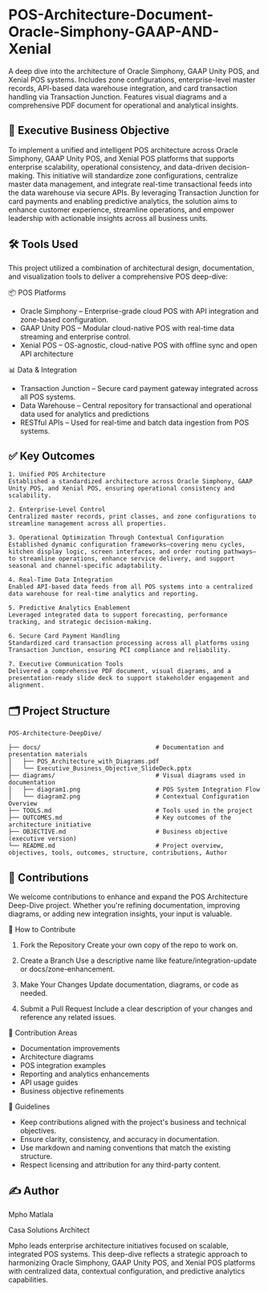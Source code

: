 # POS-Architecture-Document-Oracle-Simphony-GAAP-AND-Xenial

A deep dive into the architecture of Oracle Simphony, GAAP Unity POS, and Xenial POS systems. Includes zone configurations, enterprise-level master records, API-based data warehouse integration, and card transaction handling via Transaction Junction. Features visual diagrams and a comprehensive PDF document for operational and analytical insights.

## 🎯 Executive Business Objective

To implement a unified and intelligent POS architecture across Oracle Simphony, GAAP Unity POS, and Xenial POS platforms that supports enterprise scalability, operational consistency, and data-driven decision-making. This initiative will standardize zone configurations, centralize master data management, and integrate real-time transactional feeds into the data warehouse via secure APIs. By leveraging Transaction Junction for card payments and enabling predictive analytics, the solution aims to enhance customer experience, streamline operations, and empower leadership with actionable insights across all business units.

## 🛠️ Tools Used

This project utilized a combination of architectural design, documentation, and visualization tools to deliver a comprehensive POS deep-dive:
  
  📦 POS Platforms
  *  Oracle Simphony – Enterprise-grade cloud POS with API integration and zone-based configuration.
  *  GAAP Unity POS – Modular cloud-native POS with real-time data streaming and enterprise control.
  *  Xenial POS – OS-agnostic, cloud-native POS with offline sync and open API architecture

  📊 Data & Integration
  *  Transaction Junction – Secure card payment gateway integrated across all POS systems.
  *  Data Warehouse – Central repository for transactional and operational data used for analytics and predictions
  *  RESTful APIs – Used for real-time and batch data ingestion from POS systems.
    
## ✅ Key Outcomes

    1. Unified POS Architecture
    Established a standardized architecture across Oracle Simphony, GAAP Unity POS, and Xenial POS, ensuring operational consistency and scalability.
    
    2. Enterprise-Level Control
    Centralized master records, print classes, and zone configurations to streamline management across all properties.
    
    3. Operational Optimization Through Contextual Configuration
    Established dynamic configuration frameworks—covering menu cycles, kitchen display logic, screen interfaces, and order routing pathways—to streamline operations, enhance service delivery, and support seasonal and channel-specific adaptability.
    
    4. Real-Time Data Integration
    Enabled API-based data feeds from all POS systems into a centralized data warehouse for real-time analytics and reporting.
    
    5. Predictive Analytics Enablement
    Leveraged integrated data to support forecasting, performance tracking, and strategic decision-making.
    
    6. Secure Card Payment Handling
    Standardized card transaction processing across all platforms using Transaction Junction, ensuring PCI compliance and reliability.
    
    7. Executive Communication Tools
    Delivered a comprehensive PDF document, visual diagrams, and a presentation-ready slide deck to support stakeholder engagement and alignment.

## 🗂️ Project Structure

    POS-Architecture-DeepDive/
    
    ├── docs/                                # Documentation and presentation materials
    │   ├── POS_Architecture_with_Diagrams.pdf
    │   └── Executive_Business_Objective_SlideDeck.pptx
    ├── diagrams/                            # Visual diagrams used in documentation
    │   ├── diagram1.png                     # POS System Integration Flow
    │   └── diagram2.png                     # Contextual Configuration Overview
    ├── TOOLS.md                             # Tools used in the project
    ├── OUTCOMES.md                          # Key outcomes of the architecture initiative
    ├── OBJECTIVE.md                         # Business objective (executive version)
    └── README.md                            # Project overview, objectives, tools, outcomes, structure, contributions, Author

  ## 🤝 Contributions
We welcome contributions to enhance and expand the POS Architecture Deep-Dive project. Whether you're refining documentation, improving diagrams, or adding new integration insights, your input is valuable.

🧾 How to Contribute
 1. Fork the Repository
  Create your own copy of the repo to work on.
  
 2. Create a Branch
  Use a descriptive name like feature/integration-update or docs/zone-enhancement.
  
 3. Make Your Changes
  Update documentation, diagrams, or code as needed.
  
 4. Submit a Pull Request
  Include a clear description of your changes and reference any related issues.

📌 Contribution Areas
 * Documentation improvements
 * Architecture diagrams
 * POS integration examples
 * Reporting and analytics enhancements
 * API usage guides
 * Business objective refinements
   
📜 Guidelines
  * Keep contributions aligned with the project's business and technical objectives.
  * Ensure clarity, consistency, and accuracy in documentation.
  * Use markdown and naming conventions that match the existing structure.
  * Respect licensing and attribution for any third-party content.

   ## ✍️ Author
Mpho Matlala

Casa Solutions Architect

Mpho leads enterprise architecture initiatives focused on scalable, integrated POS systems. This deep-dive reflects a strategic approach to harmonizing Oracle Simphony, GAAP Unity POS, and Xenial POS platforms with centralized data, contextual configuration, and predictive analytics capabilities.

